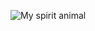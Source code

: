 ![My spirit animal](https://www.google.com/url?sa=i&url=https%3A%2F%2Fwww.doi.gov%2Fblog%2F13-turtle-ly-awesome-photos-world-turtle-day&psig=AOvVaw26qxMYrDp-0TJjq0GyiWHl&ust=1613490570446000&source=images&cd=vfe&ved=0CAIQjRxqFwoTCPiItvSe7O4CFQAAAAAdAAAAABAL)
